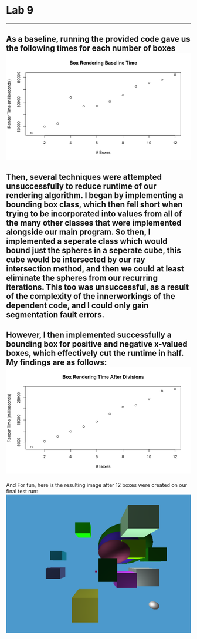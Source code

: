 # Lab 9
---
As a baseline, running the provided code gave us the following times for each number of boxes
![Baseline](BasePlot.png)
---
Then, several techniques were attempted unsuccessfully to reduce runtime of our rendering algorithm. I began by implementing a bounding box class, which then fell short when trying to be incorporated into values from all of the many other classes that were implemented alongside our main program. So then, I implemented a seperate class which would bound just the spheres in a seperate cube, this cube would be intersected by our ray intersection method, and then we could at least eliminate the spheres from our recurring iterations. This too was unsuccessful, as a result of the complexity of the innerworkings of the dependent code, and I could only gain segmentation fault errors.
---
However, I then implemented successfully a bounding box for positive and negative x-valued boxes, which effectively cut the runtime in half. My findings are as follows:
![First Seperation](AfterPlot.png)
---
And For fun, here is the resulting image after 12 boxes were created on our final test run:
![image](lab9/img/ray-traced.bmp)
